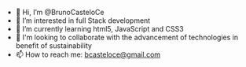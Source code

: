 - 👋 Hi, I’m @BrunoCasteloCe
- 👀 I’m interested in full Stack development
- 🌱 I’m currently learning html5, JavaScript and CSS3 
- 💞️ I'm looking to collaborate with the advancement 
     of technologies in benefit of sustainability
- 📫 How to reach me: bcasteloce@gmail.com

<!---
BrunoCasteloCe/BrunoCasteloCe is a ✨ special ✨ repository because its `README.md` (this file) appears on your GitHub profile.
You can click the Preview link to take a look at your changes.
--->
